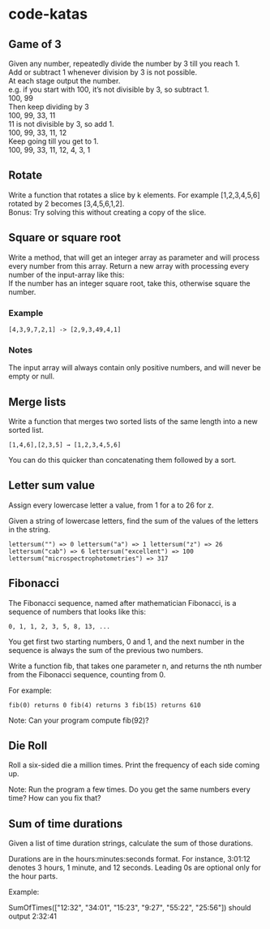 # code-katas

## Game of 3
Given any number, repeatedly divide the number by 3 till you reach 1.   
Add or subtract 1 whenever division by 3 is not possible.  
At each stage output the number.  
e.g. if you start with 100, it’s not divisible by 3, so subtract 1.  
100, 99  
Then keep dividing by 3  
100, 99, 33, 11  
11 is not divisible by 3, so add 1.  
100, 99, 33, 11, 12  
Keep going till you get to 1.  
100, 99, 33, 11, 12, 4, 3, 1  

## Rotate
Write a function that rotates a slice by k elements. For example [1,2,3,4,5,6] rotated by 2 becomes [3,4,5,6,1,2].  
Bonus: Try solving this without creating a copy of the slice.  

## Square or square root
Write a method, that will get an integer array as parameter and will process every number from this array.
Return a new array with processing every number of the input-array like this:  
If the number has an integer square root, take this, otherwise square the number.  

### Example
`[4,3,9,7,2,1] -> [2,9,3,49,4,1]`

### Notes
The input array will always contain only positive numbers, and will never be empty or null.

## Merge lists
Write a function that merges two sorted lists of the same length into a new sorted list.

`[1,4,6],[2,3,5] → [1,2,3,4,5,6]`

You can do this quicker than concatenating them followed by a sort.

## Letter sum value

Assign every lowercase letter a value, from 1 for a to 26 for z.

Given a string of lowercase letters, find the sum of the values of the letters in the string.

`lettersum("") => 0
lettersum("a") => 1
lettersum("z") => 26
lettersum("cab") => 6
lettersum("excellent") => 100
lettersum("microspectrophotometries") => 317`

## Fibonacci

The Fibonacci sequence, named after mathematician Fibonacci, is a sequence of numbers that looks like this:

`0, 1, 1, 2, 3, 5, 8, 13, ...`

You get first two starting numbers, 0 and 1, and the next number in the sequence is always the sum of the previous two numbers.

Write a function fib, that takes one parameter n, and returns the nth number from the Fibonacci sequence, counting from 0.

For example:

`fib(0) returns 0
fib(4) returns 3
fib(15) returns 610`

Note: Can your program compute fib(92)?

## Die Roll

Roll a six-sided die a million times. Print the frequency of each side coming up.

Note: Run the program a few times. Do you get the same numbers every time? How can you fix that?

## Sum of time durations

Given a list of time duration strings, calculate the sum of those durations.

Durations are in the hours:minutes:seconds format. For instance, 3:01:12 denotes 3 hours, 1 minute, and 12 seconds. Leading 0s are optional only for the hour parts.

Example:

SumOfTimes(["12:32", "34:01", "15:23", "9:27", "55:22", "25:56"]) should output 2:32:41
